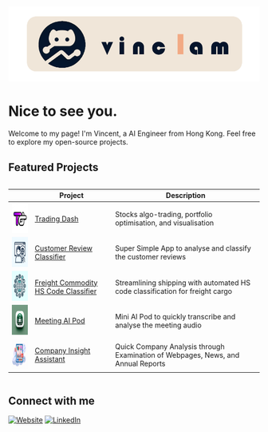 ![Banner](img/logo.png)

# Nice to see you.

Welcome to my page! I'm Vincent, a AI Engineer from Hong Kong. Feel free to explore my open-source projects.

## Featured Projects

<div style="max-height: 500px; overflow-y: auto;">
  <table>
    <thead>
      <tr>
        <th></th>
        <th>Project</th>
        <th>Description</th>
      </tr>
    </thead>
    <tbody>
      <tr>
        <td><img src="https://github.com/vinc1am/trading-dash/raw/main/assets/images/logo.svg" width="80" height="60"></td>
        <td><a href="https://github.com/vinc1am/trading-dash">Trading Dash</a></td>
        <td>Stocks algo-trading, portfolio optimisation, and visualisation</td>
      </tr>
      <tr>
        <td><img src="https://github.com/vinc1am/customer-review-classifier/raw/main/img/icon.png" width="80" height="60"></td>
        <td><a href="https://github.com/vinc1am/customer-review-classifier">Customer Review Classifier</a></td>
        <td>Super Simple App to analyse and classify the customer reviews</td>
      </tr>
      <tr>
        <td><img src="https://github.com/vinc1am/freight-hs-classifier/raw/main/img/pj06.png" width="80" height="60"></td>
        <td><a href="https://github.com/vinc1am/freight-hs-classifier">Freight Commodity HS Code Classifier</a></td>
        <td>Streamlining shipping with automated HS code classification for freight cargo </td>
      </tr>
      <tr>
        <td><img src="https://github.com/vinc1am/meeting-ai-pod/raw/main/static/img/icon.png" width="80" height="60"></td>
        <td><a href="https://github.com/vinc1am/meeting-ai-pod">Meeting AI Pod</a></td>
        <td>Mini AI Pod to quickly transcribe and analyse the meeting audio</td>
      </tr>
      <tr>
        <td><img src="https://github.com/vinc1am/company-insight-llm/raw/main/img/icon.png" width="80" height="60"></td>
        <td><a href="https://github.com/vinc1am/company-insight-llm">Company Insight Assistant</a></td>
        <td>Quick Company Analysis through Examination of Webpages, News, and Annual Reports</td>
      </tr>
    </tbody>
  </table>
</div>

## Connect with me

[![Website](https://img.shields.io/badge/Website-000000?style=for-the-badge&logo=About.me&logoColor=white)](https://www.vinc1am.com)
[![LinkedIn](https://img.shields.io/badge/LinkedIn-0077B5?style=for-the-badge&logo=linkedin&logoColor=white)](https://www.linkedin.com/in/vinc1am/)


